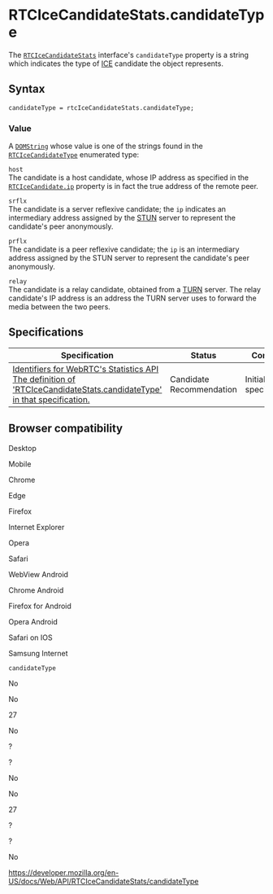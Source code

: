 # RTCIceCandidateStats.candidateType

The [`RTCIceCandidateStats`](../rtcicecandidatestats) interface's `candidateType` property is a string which indicates the type of [ICE](https://developer.mozilla.org/en-US/docs/Glossary/ICE) candidate the object represents.

## Syntax

    candidateType = rtcIceCandidateStats.candidateType;

### Value

A [`DOMString`](../domstring) whose value is one of the strings found in the [`RTCIceCandidateType`](../rtcicecandidatetype) enumerated type:

`host`  
The candidate is a host candidate, whose IP address as specified in the [`RTCIceCandidate.ip`](../rtcicecandidate/address) property is in fact the true address of the remote peer.

`srflx`  
The candidate is a server reflexive candidate; the `ip` indicates an intermediary address assigned by the [STUN](https://developer.mozilla.org/en-US/docs/Glossary/STUN) server to represent the candidate's peer anonymously.

`prflx`  
The candidate is a peer reflexive candidate; the `ip` is an intermediary address assigned by the STUN server to represent the candidate's peer anonymously.

`relay`  
The candidate is a relay candidate, obtained from a [TURN](https://developer.mozilla.org/en-US/docs/Glossary/TURN) server. The relay candidate's IP address is an address the TURN server uses to forward the media between the two peers.

## Specifications

<table><thead><tr class="header"><th>Specification</th><th>Status</th><th>Comment</th></tr></thead><tbody><tr class="odd"><td><a href="https://w3c.github.io/webrtc-stats/#dom-rtcicecandidatestats">Identifiers for WebRTC's Statistics API<br />
<span class="small">The definition of 'RTCIceCandidateStats.candidateType' in that specification.</span></a></td><td><span class="spec-cr">Candidate Recommendation</span></td><td>Initial specification.</td></tr></tbody></table>

## Browser compatibility

Desktop

Mobile

Chrome

Edge

Firefox

Internet Explorer

Opera

Safari

WebView Android

Chrome Android

Firefox for Android

Opera Android

Safari on IOS

Samsung Internet

`candidateType`

No

No

27

No

?

?

No

No

27

?

?

No

<a href="https://developer.mozilla.org/en-US/docs/Web/API/RTCIceCandidateStats/candidateType" class="_attribution-link">https://developer.mozilla.org/en-US/docs/Web/API/RTCIceCandidateStats/candidateType</a>
